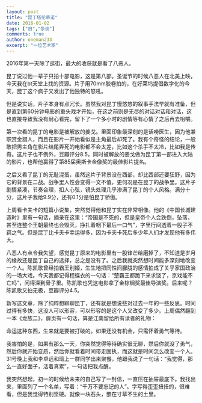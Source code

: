 ```yaml
---
layout: post
title: "昆丁塔伦蒂诺"
date: 2016-01-02
tags: ["旧","杂谈"]
comments: true
author: oneman233
excerpt: "一位艺术家"
---
```


2016年第一天除了逛街，最大的收获就是看了八恶人。

昆丁说过他一辈子只拍十部电影，这是第八部。圣诞节的时候八恶人在北美上映，今天我在bt天堂上找的资源。片子用70mm胶卷拍的，在好莱坞提倡数字化的今天，昆丁这个疯子又发出了他独特的怒吼。

但是说实话，片子本身有点冗长。虽然我对昆丁慢悠悠的叙事手法早就有准备，但是直到第60分钟电影的重头戏才开始，在这之前则是无尽的对话对话和对话，这也直接导致我没有耐心看完，留下了一个多小时的剧情等有心情了之后再去咀嚼。

第一次看的昆丁的电影是被解放的姜戈。里面印象最深刻的是话唠医生，因为他兼职赏金猎人，而且在影片一开始看似是主角最后却死了。我有个奇怪的结论，一般敢把男主角在影片结尾弄死的电影都不会太差，比如这个杀手不太冷，比如我是传奇。这片子也不例外，豆瓣评分8.5。同时被解放的姜戈做为昆丁第一部进入大陆的影片，也帮他赢得了第85届奥斯卡金像奖的最佳影片提名。

之后又看了昆丁的无耻混蛋，虽然这片子背景没在西部，却比西部还要狂野，因为它的背景在二战。战争里人性会变得一文不值，更何况是在昆丁的战争里。这片子剧情紧凑，节奏合理，扣人心弦，镜头处理几乎渗满了昆丁的个人风格。满分十分，这片子我给9.9分，还有0.1分是怕昆丁骄傲。

上周看卡夫卡的短篇小说集，突然觉得他和昆丁实在非常相像。他的《中国长城建造时》里有一句话，摘录在这里：“帝国是不死的，但是皇帝个人会跌倒，坠落，甚至连整个王朝最终也会毁灭，挣扎着咽下最后一口气”，字里行间透着一股子不羁之气。但是昆丁比卡夫卡幸运得多，因为卡夫卡死后多少年人们才发现他有多伟大。

八恶人有点令我失望，感觉昆丁原来的电影里有一股锋芒给磨掉了，不知道是岁月的缘故还是昆丁自己的选择，总之是没有了。之后我就突然想时间能多深刻地改变一个人。陈凯歌曾经拍霸王别姬，生生地把同性间朦胧的感情拍成了关乎家国政治的一场大戏。今天我都记得程蝶衣的一句话：“楚霸王都跪下来求饶了，京戏能不亡吗”，问得深到骨子里。陈凯歌也凭这电影拿了金棕榈奖最佳导演奖。后来呢？陈凯歌又拍无极，豆瓣评分4.5。

新写这文章，除了纯粹想聊聊昆丁，还有就是想说些对过去一年的一些反思。时间过得有多快，这没人可以形容，可以形容的是这个人又改变了多少。上周偶然翻到一本《龙族二》，扉页有一句话，算是江南留给所有读者的礼物：

命运这种东西，生来就是要被打破的。如果还没有机会，只需怀着勇气等待。

我害怕的是，如果有那么一天，你突然觉得等待确实很无聊，然后你就没了勇气，然后你就开始变质，然后你就看着时间带走固执，而这就是时间怎么改变一个人。31号晚上我和李卓远和班上一群同学出来聚餐，他跟我说了一句话：“我觉得，那么一直好面子，活着真累”，一句话把我点醒。

我突然想起，初一的时候给未来的自己写了一封信，一直压在抽屉最底下。我找出来，里面列了一个名单，写着：“千万不要忘记的人”。字写得歪歪扭扭的，很难看，但是我觉得特别坚硬。就像一块石头，嵌在寸草不生的土里。